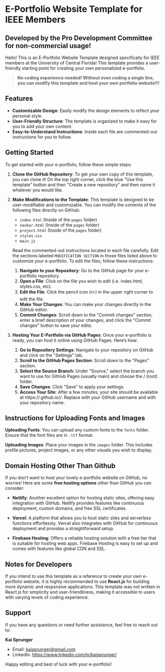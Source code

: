 # E-Portfolio Website Template for IEEE Members
## Developed by the Pro Development Committee for non-commercial usage! 

Hello! This is an E-Portfolio Website Template designed specifically for IEEE members at the University of Central Florida! This template provides a user-friendly starting point for creating your own personalized e-portfolio. 

> __**No coding experience needed! Without even coding a single line, you can modify this template and host your own portfolio website!!!**__

## Features
- **Customizable Design**: Easily modify the design elements to reflect your personal style.
- **User-Friendly Structure**: The template is organized to make it easy for you to add your own content.
- **Easy-to-Understand Instructions**: Inside each file are commented-out instructions for you to follow.

## Getting Started
To get started with your e-portfolio, follow these simple steps:

1. **Clone the GitHub Repository**: To get your own copy of this template, you can clone it! On the top right corner, click the blue "Use this template" button and then "Create a new repository" and then name it whatever you would like.

2. **Make Modifications to the Template**: This template is designed to be user-modifiable and customizable. You can modify the contents of the following files directly on GitHub:
   - `index.html` (Inside of the `pages` folder)
   - `navbar.html` (Inside of the `pages` folder)
   - `project.html` (Inside of the `pages` folder)
   - `styles.css`
   - `main.js`
   
   Read the commented-out instructions located in each file carefully. Edit the sections labeled `MODIFICATION SECTION` in those files listed above to customize your e-portfolio. To edit the files, follow these instructions:

   1) **Navigate to your  Repository**: Go to the GitHub page for your e-portfolio repository.
   2) **Open a File**: Click on the file you wish to edit (i.e. index.html, styles.css, etc).
   3) **Edit the File**: Click the pencil icon (✏️) in the upper right corner to edit the file.
   4) **Make Your Changes**: You can make your changes directly in the GitHub editor.
   5) **Commit Changes**: Scroll down to the "Commit changes" section, enter a brief description of your changes, and click the "Commit changes" button to save your edits.

3. **Hosting Your E-Portfolio via GitHub Pages**: Once your e-portfolio is ready, you can host it online using GitHub Pages. Here’s how:

   1) **Go to Repository Settings**: Navigate to your repository on GitHub and click on the "Settings" tab.
   2) **Scroll to the GitHub Pages Section**: Scroll down to the "Pages" section.
   3) **Select the Source Branch**: Under "Source," select the branch you want to use for GitHub Pages (usually main) and choose the / (root) folder.
   4) **Save Changes**: Click "Save" to apply your settings.
   5) **Access Your Site**: After a few minutes, your site should be available at https://<username>.github.io/<repository-name>/. Replace <username> with your GitHub username and <repository-name> with your repository name.


## Instructions for Uploading Fonts and Images
   **Uploading Fonts**: You can upload any custom fonts to the `fonts` folder. Ensure that the font files are in `.ttf` format.
   
   **Uploading Images**: Place your images in the `images` folder. This includes profile pictures, project images, or any other visuals you wish to display.

## Domain Hosting Other Than Github

If you don't want to host your lovely e-portfolio website on GitHub, no worries! Here are some **free hosting options** other than GitHub you can consider:

- **Netlify**: Another excellent option for hosting static sites, offering easy integration with GitHub. Netlify provides features like continuous deployment, custom domains, and free SSL certificates.

- **Vercel**: A platform that allows you to host static sites and serverless functions effortlessly. Vercel also integrates with GitHub for continuous deployment and provides a straightforward setup.

- **Firebase Hosting**: Offers a reliable hosting solution with a free tier that is suitable for hosting web apps. Firebase Hosting is easy to set up and comes with features like global CDN and SSL.

## Notes for Developers

If you intend to use this template as a reference to create your own e-portfolio website, it is highly recommended to use **React.js** for building more dynamic and responsive applications. This template was not written in React.js for simplicity and user-friendliness, making it accessible to users with varying levels of coding experience.

## Support

If you have any questions or need further assistance, feel free to reach out to:

**Kai Sprunger**  
- Email: kaisprunger@gmail.com
- LinkedIn: https://www.linkedin.com/in/kaisprunger/

Happy editing and best of luck with your e-portfolio!
